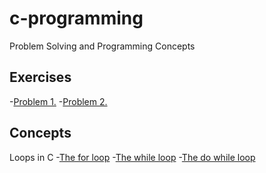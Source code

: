 # c-programming
Problem Solving and Programming Concepts

## Exercises
-[Problem 1.](https://github.com/techymaj/c-programming/blob/main/problem_1.c)
-[Problem 2.](https://github.com/techymaj/c-programming/blob/main/problem_2.c)

## Concepts
Loops in C
-[The for loop](https://github.com/techymaj/c-programming/blob/main/for_loop.c)
-[The while loop](https://github.com/techymaj/c-programming/blob/main/while_loop.c)
-[The do while loop](https://github.com/techymaj/c-programming/blob/main/do_while_loop.c)

